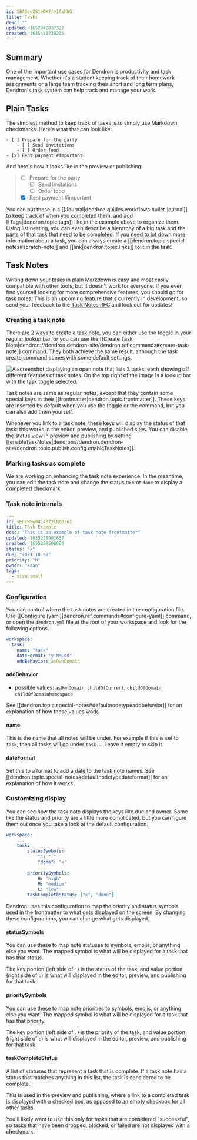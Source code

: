 ```yaml
---
id: SEASewZSteDK7ry1AshNG
title: Tasks
desc: ""
updated: 1652942837322
created: 1635451738215
---
```


## Summary

One of the important use cases for Dendron is productivity and task management.
Whether it's a student keeping track of their homework assignments or a large
team tracking their short and long term plans, Dendron's task system can help
track and manage your work.

## Plain Tasks

The simplest method to keep track of tasks is to simply use Markdown checkmarks. Here's what that can look like:

```
- [ ] Prepare for the party
    - [ ] Send invitations
    - [ ] Order food
- [x] Rent payment #important
```

And here's how it looks like in the preview or publishing:

> - [ ] Prepare for the party
>   - [ ] Send invitations
>   - [ ] Order food
> - [x] Rent payment #important

You can put these in a [[Journal|dendron.guides.workflows.bullet-journal]] to keep
track of when you completed them, and add [[Tags|dendron.topic.tags]] like in
the example above to organize them. Using list nesting, you can even describe a
hierarchy of a big task and the parts of that task that need to be completed. If
you need to jot down more information about a task, you can always create a
[[dendron.topic.special-notes#scratch-note]] and [[link|dendron.topic.links]] to
it in the task.

## Task Notes

Writing down your tasks in plain Markdown is easy and most easily compatible
with other tools, but it doesn't work for everyone. If you ever find yourself
looking for more comprehensive features, you should go for task notes. This is
an upcoming feature that's currently in development, so send your feedback to
the [Task Notes RFC](https://docs.dendron.so/notes/716e2699-42e1-44bd-9b97-124f03173ddc/) and look out for updates!

### Creating a task note

There are 2 ways to create a task note, you can either use the toggle in your
regular lookup bar, or you can use the [[Create Task Note|dendron://dendron.dendron-site/dendron.ref.commands#create-task-note]] command.
They both achieve the same result, although the task create command comes with some default
settings.

![A screenshot displaying an open note that lists 3 tasks, each showing off different features of task notes. On the top right of the image is a lookup bar with the task toggle selected.](https://org-dendron-public-assets.s3.amazonaws.com/images/task-note-create-example.png)

Task notes are same as regular notes, except that they contain some special keys
in their [[frontmatter|dendron.topic.frontmatter]]. These keys are inserted by
default when you use the toggle or the command, but you can also add them
yourself.

Whenever you link to a task note, these keys will display the status of that
task: this works in the editor, preview, and published sites. You can disable
the status view in preview and publishing by setting [[enableTaskNotes|dendron://dendron.dendron-site/dendron.topic.publish.config.enableTaskNotes]].

### Marking tasks as complete

We are working on enhancing the task note experience. In the meantime, you can
edit the task note and change the status to `x` or `done` to display a completed checkmark.

### Task note internals

```yaml
---
id: sEnzNEw04L4BZ2lN00zuI
title: Task Example
desc: "This is an example of task note frontmatter"
updated: 1635228981637
created: 1635228506689
status: "x"
due: "2021.10.29"
priority: "H"
owner: "kaan"
tags:
  - size.small
---
```

<!--
#### Task note links

When referencing a task note, rendering works differently when compared to other checkboxes in Markdown. Using the above example as a referenced note at `task.example`:

```markdown
- [x] This is a task without note links
- [ ] This is a task with a [[referenced wikilink|dendron.topic.tasks]]
- [x] [[task note|task.example]] due:wed @kaan prio:high
  - The checkbox is automatically rendered from the `task.example` frontmatter values for task notes. `due:2021.10.29 @kaan prio:high`, along with the `[x]` prefix, is automatically rendered in the workspace editor.
    - `@kaan`: Comes from `owner: 'alice'` in the `task.example` frontmatter
    - `prio:high`: Comes from `priority: 'H'` in the `task.example` frontmatter
    - `due:2021.10.29`: Comes from `due: 'wed'` in the `task.example` frontmatter
```
-->

### Configuration

You can control where the task notes are created in the configuration file. Use [[Configure (yaml)|dendron.ref.commands#configure-yaml]] command, or open the `dendron.yml` file at the root of your workspace and look for the following options.

```yaml
workspace:
  task:
    name: "task"
    dateFormat: "y.MM.dd"
    addBehavior: asOwnDomain
```

#### addBehavior

- possible values: `asOwnDomain`, `childOfCurrent`, `childOfDomain`, `childOfDomainNamespace`

See [[dendron.topic.special-notes#defaultnodetypeaddbehavior]] for an explanation of how these values work.

#### name

This is the name that all notes will be under. For example if this is set to `task`, then all tasks will go under `task.…`. Leave it empty to skip it.

#### dateFormat

Set this to a format to add a date to the task note names. See [[dendron.topic.special-notes#defaultnodetypedateformat]] for an explanation of how it works.

### Customizing display

You can see how the task note displays the keys like due and owner. Some like the status and priority are a little more complicated, but you can figure them out once you take a look at the default configuration.

```yaml
workspace:
    ...
    task:
        statusSymbols:
            "": " "
            "done": "x"
            ...
        prioritySymbols:
            H: "high"
            M: "medium"
            L: "low"
        taskCompleteStatus: ["x", "done"]
```

Dendron uses this configuration to map the priority and status symbols used in the frontmatter to what gets displayed on the screen. By changing these configurations, you can change what gets displayed.

#### statusSymbols

You can use these to map note statuses to symbols, emojis, or anything else you
want. The mapped symbol is what will be displayed for a task that has that
status.

The key portion (left side of `:`) is the status of the task, and value portion
(right side of `:`) is what will displayed in the editor, preview, and
publishing for that task.

#### prioritySymbols

You can use these to map note priorities to symbols, emojis, or anything else you
want. The mapped symbol is what will be displayed for a task that has that
priority.

The key portion (left side of `:`) is the priority of the task, and value portion
(right side of `:`) is what will displayed in the editor, preview, and
publishing for that task.

#### taskCompleteStatus

A list of statuses that represent a task that is complete. If a task note has a
status that matches anything in this list, the task is considered to be
complete.

This is used in the preview and publishing, where a link to a completed task is
displayed with a checked box, as opposed to an empty checkbox for all other
tasks.

You'll likely want to use this only for tasks that are considered "successful",
so tasks that have been dropped, blocked, or failed are not displayed with a
checkmark.
